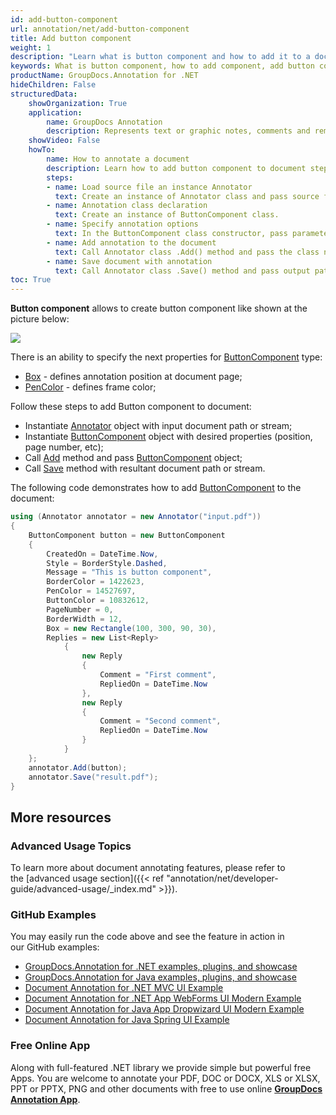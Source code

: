 ```yaml
---
id: add-button-component
url: annotation/net/add-button-component
title: Add button component
weight: 1
description: "Learn what is button component and how to add it to a document programmatically using GroupDocs.Annotation for .NET."
keywords: What is button component, how to add component, add button component
productName: GroupDocs.Annotation for .NET
hideChildren: False
structuredData:
    showOrganization: True
    application:    
        name: GroupDocs Annotation
        description: Represents text or graphic notes, comments and remarks attached to a specific part of the content of the document using C#
    showVideo: False
    howTo:
        name: How to annotate a document
        description: Learn how to add button component to document step by step
        steps:
        - name: Load source file an instance Annotator
          text: Create an instance of Annotator class and pass source file path as a constructor parameter. You may specify absolute or relative file path as per your requirements. 
        - name: Annotation class declaration
          text: Create an instance of ButtonComponent class.
        - name: Specify annotation options 
          text: In the ButtonComponent class constructor, pass parameters.
        - name: Add annotation to the document
          text: Call Annotator class .Add() method and pass the class name ButtonComponent.
        - name: Save document with annotation
          text: Call Annotator class .Save() method and pass output path file.
toc: True
---
```

**Button component** allows to create button component like shown at the picture below: 

![](/annotation/net/images/add-button-component.png)

There is an ability to specify the next properties for [ButtonComponent](https://apireference.groupdocs.com/net/annotation/groupdocs.annotation.models.formatspecificcomponents.pdf/buttoncomponent) type:

*   [Box](https://apireference.groupdocs.com/annotation/net/groupdocs.annotation.models.formatspecificcomponents.pdf/buttoncomponent/properties/box) - defines annotation position at document page;
*   [PenColor](https://apireference.groupdocs.com/annotation/net/groupdocs.annotation.models.formatspecificcomponents.pdf/buttoncomponent/properties/pencolor) - defines frame color;

Follow these steps to add Button component to document:

*   Instantiate [Annotator](https://apireference.groupdocs.com/net/annotation/groupdocs.annotation/annotator) object with input document path or stream;
*   Instantiate [ButtonComponent](https://apireference.groupdocs.com/net/annotation/groupdocs.annotation.models.formatspecificcomponents.pdf/buttoncomponent) object with desired properties (position, page number, etc);
*   Call [Add](https://apireference.groupdocs.com/net/annotation/groupdocs.annotation/annotator/methods/add) method and pass [ButtonComponent](https://apireference.groupdocs.com/net/annotation/groupdocs.annotation.models.formatspecificcomponents.pdf/buttoncomponent) object;
*   Call [Save](https://apireference.groupdocs.com/net/annotation/groupdocs.annotation/annotator/methods/save/index) method with resultant document path or stream.

The following code demonstrates how to add [ButtonComponent](https://apireference.groupdocs.com/net/annotation/groupdocs.annotation.models.formatspecificcomponents.pdf/cropdowncomponent) to the document:

```csharp
using (Annotator annotator = new Annotator("input.pdf"))
{
	ButtonComponent button = new ButtonComponent
    {
        CreatedOn = DateTime.Now,
        Style = BorderStyle.Dashed,
        Message = "This is button component",
        BorderColor = 1422623,
        PenColor = 14527697,
        ButtonColor = 10832612,
        PageNumber = 0,
        BorderWidth = 12,
        Box = new Rectangle(100, 300, 90, 30),
        Replies = new List<Reply>
            {
                new Reply
                {
                    Comment = "First comment",
                    RepliedOn = DateTime.Now
                },
                new Reply
                {
                    Comment = "Second comment",
                    RepliedOn = DateTime.Now
                }
            }
    };
    annotator.Add(button);
    annotator.Save("result.pdf");
}
```

## More resources
### Advanced Usage Topics
To learn more about document annotating features, please refer to the [advanced usage section]({{< ref "annotation/net/developer-guide/advanced-usage/_index.md" >}}).

### GitHub Examples
You may easily run the code above and see the feature in action in our GitHub examples:

*   [GroupDocs.Annotation for .NET examples, plugins, and showcase](https://github.com/groupdocs-annotation/GroupDocs.Annotation-for-.NET)
*   [GroupDocs.Annotation for Java examples, plugins, and showcase](https://github.com/groupdocs-annotation/GroupDocs.Annotation-for-Java)
*   [Document Annotation for .NET MVC UI Example](https://github.com/groupdocs-annotation/GroupDocs.Annotation-for-.NET-MVC)
*   [Document Annotation for .NET App WebForms UI Modern Example](https://github.com/groupdocs-annotation/GroupDocs.Annotation-for-.NET-WebForms)
*   [Document Annotation for Java App Dropwizard UI Modern Example](https://github.com/groupdocs-annotation/GroupDocs.Annotation-for-Java-Dropwizard)
*   [Document Annotation for Java Spring UI Example](https://github.com/groupdocs-annotation/GroupDocs.Annotation-for-Java-Spring)
    

### Free Online App
Along with full-featured .NET library we provide simple but powerful free Apps.
You are welcome to annotate your PDF, DOC or DOCX, XLS or XLSX, PPT or PPTX, PNG and other documents with free to use online **[GroupDocs Annotation App](https://products.groupdocs.app/annotation)**.
